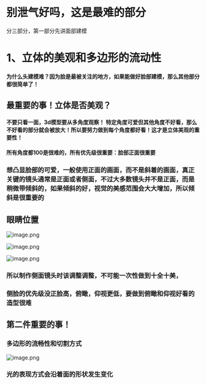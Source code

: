 # 别泄气好吗，这是最难的部分

分三部分，第一部分先讲面部建模

# 1、立体的美观和多边形的流动性

#### 为什么头建模难？因为脸是最被关注的地方，如果能做好脸部建模，那么其他部分都很简单了！

## 最重要的事！立体是否美观？

#### 不要只看一面，3d模型要从多角度观察！  特定角度可爱但其他角度不好看，那么不好看的部分就会被放大！所以要努力做到每个角度都好看！这才是立体美观的重要性！

#### 所有角度都100是很难的，所有优先级很重要：脸部正面很重要

### 想凸显脸部的可爱，一般使用正面的画面，而不是斜着的画面，真正关键的镜头通常是正面或者侧面，不过大多数镜头并不是正面，而是稍微带倾斜的，如果倾斜的好，视觉的美感范围会大大增加，所以倾斜是很重要的

## 眼睛位置

![image.png](https://cdn.jsdelivr.net/gh/ymingZ/note-gen-image-sync@main/2025-07/4b836965-8ad8-4a54-ba59-c67da49608f0.png)

![image.png](https://cdn.jsdelivr.net/gh/ymingZ/note-gen-image-sync@main/2025-07/a12810e4-c6c8-43dd-8ff9-b74f26a13ce7.png)

![image.png](https://cdn.jsdelivr.net/gh/ymingZ/note-gen-image-sync@main/2025-07/deeb32d6-b710-4f23-b652-d4b76c96d05f.png)

### 所以制作侧面镜头时该调整调整，不可能一次性做到十全十美，

### 侧脸的优先级没正脸高，俯瞰，仰视更低，要做到俯瞰和仰视好看的造型很难

## 第二件重要的事！

### 多边形的流畅性和切割方式

![image.png](https://cdn.jsdelivr.net/gh/ymingZ/note-gen-image-sync@main/2025-07/cac6ab57-45ae-47df-a102-262f0b47dbe3.png)

### 光的表现方式会沿着面的形状发生变化
